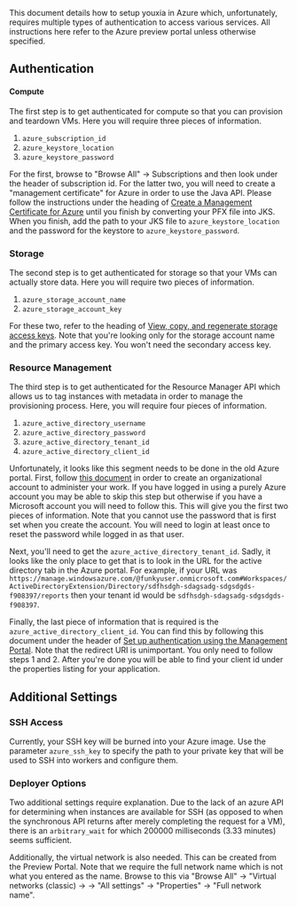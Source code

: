 This document details how to setup youxia in Azure which, unfortunately, requires multiple types of authentication to access various services. All instructions here refer to the Azure preview portal unless otherwise specified. 

## Authentication

#### Compute

The first step is to get authenticated for compute so that you can provision and teardown VMs. Here you will require three pieces of information. 

1. ```azure_subscription_id```
2. ```azure_keystore_location```
3. ```azure_keystore_password```

For the first, browse to "Browse All" -> Subscriptions and then look under the header of subscription id. 
For the latter two, you will need to create a "management certificate" for Azure in order to use the Java API. Please follow the instructions under the heading of [Create a Management Certificate for Azure](https://azure.microsoft.com/en-us/documentation/articles/java-create-azure-website-using-java-sdk/) until you finish by converting your PFX file into JKS. When you finish, add the path to your JKS file to ```azure_keystore_location``` and the password for the keystore to ```azure_keystore_password```. 

### Storage

The second step is to get authenticated for storage so that your VMs can actually store data. Here you will require two pieces of information. 

1. ```azure_storage_account_name```
2. ```azure_storage_account_key```

For these two, refer to the heading of [View, copy, and regenerate storage access keys](https://azure.microsoft.com/en-us/documentation/articles/storage-create-storage-account/#view-copy-and-regenerate-storage-access-keys). Note that you're looking only for the storage account name and the primary access key. You won't need the secondary access key. 

### Resource Management

The third step is to get authenticated for the Resource Manager API which allows us to tag instances with metadata in order to manage the provisioning process. Here, you will require four pieces of information. 

1. ```azure_active_directory_username```
2. ```azure_active_directory_password```
3. ```azure_active_directory_tenant_id```
4. ```azure_active_directory_client_id```
 
Unfortunately, it looks like this segment needs to be done in the old Azure portal. First, follow [this document](http://blog.baslijten.com/create-an-organizational-account-to-administrate-azure-when-having-a-microsoft-account/) in order to create an organizational account to administer your work. If you have logged in using a purely Azure account you may be able to skip this step but otherwise if you have a Microsoft account you will need to follow this. This will give you the first two pieces of information. Note that you cannot use the password that is first set when you create the account. You will need to login at least once to reset the password while logged in as that user. 

Next, you'll need to get the ```azure_active_directory_tenant_id```. Sadly, it looks like the only place to get that is to look in the URL for the active directory tab in the Azure portal. For example, if your URL was ```https://manage.windowsazure.com/@funkyuser.onmicrosoft.com#Workspaces/ActiveDirectoryExtension/Directory/sdfhsdgh-sdagsadg-sdgsdgds-f908397/reports``` then your tenant id would be ```sdfhsdgh-sdagsadg-sdgsdgds-f908397```.

Finally, the last piece of information that is required is the ```azure_active_directory_client_id```. You can find this by following this document under the header of [Set up authentication using the Management Portal](https://msdn.microsoft.com/en-us/library/azure/dn790557.aspx#bk_portal). Note that the redirect URI is unimportant. You only need to follow steps 1 and 2. After you're done you will be able to find your client id under the properties listing for your application. 


## Additional Settings

### SSH Access

Currently, your SSH key will be burned into your Azure image. Use the parameter ```azure_ssh_key``` to specify the path to your private key that will be used to SSH into workers and configure them. 

### Deployer Options

Two additional settings require explanation. Due to the lack of an azure API for determining when instances are available for SSH (as opposed to when the synchronous API returns after merely completing the request for a VM), there is an ```arbitrary_wait``` for which 200000 milliseconds (3.33 minutes) seems sufficient. 

Additionally, the virtual network is also needed. This can be created from the Preview Portal. Note that we require the full network name which is not what you entered as the name. Browse to this via "Browse All" -> "Virtual networks (classic) -> <your network> -> "All settings" -> "Properties" -> "Full network name". 
